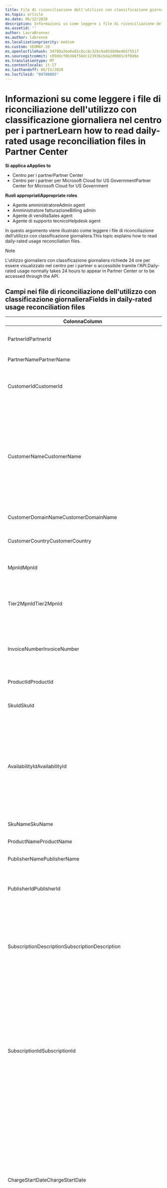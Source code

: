 ```yaml
---
title: File di riconciliazione dell'utilizzo con classificazione giornaliera
ms.topic: article
ms.date: 06/12/2020
description: Informazioni su come leggere i file di riconciliazione dell'utilizzo con classificazione giornaliera nel centro per i partner.
ms.assetid: ''
author: LauraBrenner
ms.author: labrenne
ms.localizationpriority: medium
ms.custom: SEOMAY.20
ms.openlocfilehash: 34798a2be0e82c8cc8c328c9a95d9d9e4b57551f
ms.sourcegitcommit: c89ddcf8b366f56dc123936cbda2d0001c9f0d8e
ms.translationtype: MT
ms.contentlocale: it-IT
ms.lasthandoff: 06/15/2020
ms.locfileid: "84788805"
---
```

# <a name="learn-how-to-read-daily-rated-usage-reconciliation-files-in-partner-center"></a><span data-ttu-id="8b7c2-103">Informazioni su come leggere i file di riconciliazione dell'utilizzo con classificazione giornaliera nel centro per i partner</span><span class="sxs-lookup"><span data-stu-id="8b7c2-103">Learn how to read daily-rated usage reconciliation files in Partner Center</span></span>

<span data-ttu-id="8b7c2-104">**Si applica a**</span><span class="sxs-lookup"><span data-stu-id="8b7c2-104">**Applies to**</span></span>

- <span data-ttu-id="8b7c2-105">Centro per i partner</span><span class="sxs-lookup"><span data-stu-id="8b7c2-105">Partner Center</span></span>
- <span data-ttu-id="8b7c2-106">Centro per i partner per Microsoft Cloud for US Government</span><span class="sxs-lookup"><span data-stu-id="8b7c2-106">Partner Center for Microsoft Cloud for US Government</span></span>

<span data-ttu-id="8b7c2-107">**Ruoli appropriati**</span><span class="sxs-lookup"><span data-stu-id="8b7c2-107">**Appropriate roles**</span></span>

- <span data-ttu-id="8b7c2-108">Agente amministratore</span><span class="sxs-lookup"><span data-stu-id="8b7c2-108">Admin agent</span></span>
- <span data-ttu-id="8b7c2-109">Amministratore fatturazione</span><span class="sxs-lookup"><span data-stu-id="8b7c2-109">Billing admin</span></span>
- <span data-ttu-id="8b7c2-110">Agente di vendita</span><span class="sxs-lookup"><span data-stu-id="8b7c2-110">Sales agent</span></span>
- <span data-ttu-id="8b7c2-111">Agente di supporto tecnico</span><span class="sxs-lookup"><span data-stu-id="8b7c2-111">Helpdesk agent</span></span>

<span data-ttu-id="8b7c2-112">In questo argomento viene illustrato come leggere i file di riconciliazione dell'utilizzo con classificazione giornaliera.</span><span class="sxs-lookup"><span data-stu-id="8b7c2-112">This topic explains how to read daily-rated usage reconciliation files.</span></span>

>[!NOTE]
><span data-ttu-id="8b7c2-113">L'utilizzo giornaliero con classificazione giornaliera richiede 24 ore per essere visualizzato nel centro per i partner o accessibile tramite l'API.</span><span class="sxs-lookup"><span data-stu-id="8b7c2-113">Daily-rated usage normally takes 24 hours to appear in Partner Center or to be accessed through the API.</span></span>

## <a name="fields-in-daily-rated-usage-reconciliation-files"></a><span data-ttu-id="8b7c2-114">Campi nei file di riconciliazione dell'utilizzo con classificazione giornaliera</span><span class="sxs-lookup"><span data-stu-id="8b7c2-114">Fields in daily-rated usage reconciliation files</span></span>

| <span data-ttu-id="8b7c2-115">Colonna</span><span class="sxs-lookup"><span data-stu-id="8b7c2-115">Column</span></span> | <span data-ttu-id="8b7c2-116">Descrizione</span><span class="sxs-lookup"><span data-stu-id="8b7c2-116">Description</span></span> |
| ------ | ----------- |
| <span data-ttu-id="8b7c2-117">PartnerId</span><span class="sxs-lookup"><span data-stu-id="8b7c2-117">PartnerId</span></span> | <span data-ttu-id="8b7c2-118">Identificatore partner in formato GUID.</span><span class="sxs-lookup"><span data-stu-id="8b7c2-118">Partner identifier in GUID format.</span></span> |
| <span data-ttu-id="8b7c2-119">PartnerName</span><span class="sxs-lookup"><span data-stu-id="8b7c2-119">PartnerName</span></span> | <span data-ttu-id="8b7c2-120">Nome partner.</span><span class="sxs-lookup"><span data-stu-id="8b7c2-120">Partner name.</span></span> |
| <span data-ttu-id="8b7c2-121">CustomerId</span><span class="sxs-lookup"><span data-stu-id="8b7c2-121">CustomerId</span></span> | <span data-ttu-id="8b7c2-122">Identificatore Microsoft univoco per il cliente in formato GUID.</span><span class="sxs-lookup"><span data-stu-id="8b7c2-122">Unique Microsoft identifier for the customer in GUID format.</span></span> |
| <span data-ttu-id="8b7c2-123">CustomerName</span><span class="sxs-lookup"><span data-stu-id="8b7c2-123">CustomerName</span></span> | <span data-ttu-id="8b7c2-124">Nome dell'organizzazione del cliente come indicato nel Centro per i partner.</span><span class="sxs-lookup"><span data-stu-id="8b7c2-124">Customer's organization name as reported in Partner Center.</span></span> <span data-ttu-id="8b7c2-125">*Questa colonna è molto importante per riconciliare la fattura con le informazioni del sistema.*</span><span class="sxs-lookup"><span data-stu-id="8b7c2-125">*This column is very important for reconciling the invoice with your system information.*</span></span> |
| <span data-ttu-id="8b7c2-126">CustomerDomainName</span><span class="sxs-lookup"><span data-stu-id="8b7c2-126">CustomerDomainName</span></span> | <span data-ttu-id="8b7c2-127">Nome di dominio del cliente.</span><span class="sxs-lookup"><span data-stu-id="8b7c2-127">The customer's domain name.</span></span> |
| <span data-ttu-id="8b7c2-128">CustomerCountry</span><span class="sxs-lookup"><span data-stu-id="8b7c2-128">CustomerCountry</span></span> | <span data-ttu-id="8b7c2-129">Paese in cui si trova il cliente.</span><span class="sxs-lookup"><span data-stu-id="8b7c2-129">The country in which the customer is located.</span></span> |
| <span data-ttu-id="8b7c2-130">MpnId</span><span class="sxs-lookup"><span data-stu-id="8b7c2-130">MpnId</span></span> | <span data-ttu-id="8b7c2-131">Identificatore MPN del partner CSP.</span><span class="sxs-lookup"><span data-stu-id="8b7c2-131">MPN identifier of the CSP partner.</span></span> |
| <span data-ttu-id="8b7c2-132">Tier2MpnId</span><span class="sxs-lookup"><span data-stu-id="8b7c2-132">Tier2MpnId</span></span> | <span data-ttu-id="8b7c2-133">Identificatore MPN del rivenditore del record per la sottoscrizione.</span><span class="sxs-lookup"><span data-stu-id="8b7c2-133">MPN identifier of the reseller of record for the subscription.</span></span> |
| <span data-ttu-id="8b7c2-134">InvoiceNumber</span><span class="sxs-lookup"><span data-stu-id="8b7c2-134">InvoiceNumber</span></span> | <span data-ttu-id="8b7c2-135">Numero di fattura in cui è presente la transazione specificata.</span><span class="sxs-lookup"><span data-stu-id="8b7c2-135">Invoice number where the specified transaction appears.</span></span> |
| <span data-ttu-id="8b7c2-136">ProductId</span><span class="sxs-lookup"><span data-stu-id="8b7c2-136">ProductId</span></span> | <span data-ttu-id="8b7c2-137">Identificatore del prodotto.</span><span class="sxs-lookup"><span data-stu-id="8b7c2-137">The identifier for the product.</span></span> |
| <span data-ttu-id="8b7c2-138">SkuId</span><span class="sxs-lookup"><span data-stu-id="8b7c2-138">SkuId</span></span> | <span data-ttu-id="8b7c2-139">Identificatore per un particolare SKU.</span><span class="sxs-lookup"><span data-stu-id="8b7c2-139">The identifier for a particular SKU.</span></span> |
| <span data-ttu-id="8b7c2-140">AvailabilityId</span><span class="sxs-lookup"><span data-stu-id="8b7c2-140">AvailabilityId</span></span> | <span data-ttu-id="8b7c2-141">Identificatore della disponibilità di uno SKU specifico.</span><span class="sxs-lookup"><span data-stu-id="8b7c2-141">The identifier for a particular SKU's availability.</span></span> <span data-ttu-id="8b7c2-142">Ciò indica se lo SKU è disponibile per l'acquisto in un determinato paese, valuta, segmento di settore e così via.</span><span class="sxs-lookup"><span data-stu-id="8b7c2-142">This shows whether the SKU is available for purchase in the given country, currency, industry segment, etc.</span></span> |
| <span data-ttu-id="8b7c2-143">SkuName</span><span class="sxs-lookup"><span data-stu-id="8b7c2-143">SkuName</span></span> | <span data-ttu-id="8b7c2-144">Titolo per uno SKU specifico.</span><span class="sxs-lookup"><span data-stu-id="8b7c2-144">The title for a particular SKU.</span></span> |
| <span data-ttu-id="8b7c2-145">ProductName</span><span class="sxs-lookup"><span data-stu-id="8b7c2-145">ProductName</span></span> | <span data-ttu-id="8b7c2-146">Nome del prodotto.</span><span class="sxs-lookup"><span data-stu-id="8b7c2-146">The name of the product.</span></span> |
| <span data-ttu-id="8b7c2-147">PublisherName</span><span class="sxs-lookup"><span data-stu-id="8b7c2-147">PublisherName</span></span> | <span data-ttu-id="8b7c2-148">Nome del server di pubblicazione.</span><span class="sxs-lookup"><span data-stu-id="8b7c2-148">The name of the publisher.</span></span> |
| <span data-ttu-id="8b7c2-149">PublisherId</span><span class="sxs-lookup"><span data-stu-id="8b7c2-149">PublisherId</span></span> | <span data-ttu-id="8b7c2-150">Identificatore del server di pubblicazione in formato GUID.</span><span class="sxs-lookup"><span data-stu-id="8b7c2-150">The identifier of the publisher in GUID format.</span></span> |
| <span data-ttu-id="8b7c2-151">SubscriptionDescription</span><span class="sxs-lookup"><span data-stu-id="8b7c2-151">SubscriptionDescription</span></span> | <span data-ttu-id="8b7c2-152">Nome dell'offerta di servizio acquistata dal cliente, come definito nel listino prezzi.</span><span class="sxs-lookup"><span data-stu-id="8b7c2-152">The name of the service offering purchased by the customer, as defined in the price list.</span></span> <span data-ttu-id="8b7c2-153">Si tratta di un campo identico a **offername**.</span><span class="sxs-lookup"><span data-stu-id="8b7c2-153">(This is an identical field to **OfferName**).</span></span> |
| <span data-ttu-id="8b7c2-154">SubscriptionId</span><span class="sxs-lookup"><span data-stu-id="8b7c2-154">SubscriptionId</span></span> | <span data-ttu-id="8b7c2-155">Identificatore univoco per una sottoscrizione nella piattaforma di fatturazione Microsoft.</span><span class="sxs-lookup"><span data-stu-id="8b7c2-155">Unique identifier for a subscription in the Microsoft billing platform.</span></span> <span data-ttu-id="8b7c2-156">Non utilizzato per la riconciliazione.</span><span class="sxs-lookup"><span data-stu-id="8b7c2-156">Not used for reconciliation.</span></span> <span data-ttu-id="8b7c2-157">*Questo identificatore non corrisponde all' **ID sottoscrizione** nella console di amministrazione partner.*</span><span class="sxs-lookup"><span data-stu-id="8b7c2-157">*This identifier is not the same as the **Subscription ID** on the partner admin console.*</span></span> |
| <span data-ttu-id="8b7c2-158">ChargeStartDate</span><span class="sxs-lookup"><span data-stu-id="8b7c2-158">ChargeStartDate</span></span> | <span data-ttu-id="8b7c2-159">Data di inizio del ciclo di fatturazione (eccetto quando si presentano date di dati di utilizzo latenti precedentemente non addebitati dal ciclo di fatturazione precedente).</span><span class="sxs-lookup"><span data-stu-id="8b7c2-159">Start date of the billing cycle (except when presenting dates of previously uncharged latent usage data from the previous billing cycle).</span></span> <span data-ttu-id="8b7c2-160">L'ora è sempre l'inizio del giorno, 0:00.</span><span class="sxs-lookup"><span data-stu-id="8b7c2-160">The time is always the beginning of the day, 0:00.</span></span> |
| <span data-ttu-id="8b7c2-161">ChargeEndDate</span><span class="sxs-lookup"><span data-stu-id="8b7c2-161">ChargeEndDate</span></span> | <span data-ttu-id="8b7c2-162">Data di fine del ciclo di fatturazione (tranne quando si presentano date di dati di utilizzo latenti precedentemente non addebitati dal ciclo biling precedente).</span><span class="sxs-lookup"><span data-stu-id="8b7c2-162">End date of billing cycle (except when presenting dates of previously uncharged latent usage data from the previous biling cycle).</span></span> <span data-ttu-id="8b7c2-163">L'ora indicata è sempre la fine della giornata, le 23:59.</span><span class="sxs-lookup"><span data-stu-id="8b7c2-163">The time is always the end of the day, 23:59.</span></span> |
| <span data-ttu-id="8b7c2-164">UsageDate</span><span class="sxs-lookup"><span data-stu-id="8b7c2-164">UsageDate</span></span> | <span data-ttu-id="8b7c2-165">Data di utilizzo del servizio.</span><span class="sxs-lookup"><span data-stu-id="8b7c2-165">Date of service usage.</span></span> |
| <span data-ttu-id="8b7c2-166">MeterType</span><span class="sxs-lookup"><span data-stu-id="8b7c2-166">MeterType</span></span> | <span data-ttu-id="8b7c2-167">Tipo di misuratore.</span><span class="sxs-lookup"><span data-stu-id="8b7c2-167">The type of meter.</span></span> |
| <span data-ttu-id="8b7c2-168">MeterCategory</span><span class="sxs-lookup"><span data-stu-id="8b7c2-168">MeterCategory</span></span> | <span data-ttu-id="8b7c2-169">Il servizio di primo livello per l'utilizzo.</span><span class="sxs-lookup"><span data-stu-id="8b7c2-169">The top-level service for the usage.</span></span> |
| <span data-ttu-id="8b7c2-170">MeterId</span><span class="sxs-lookup"><span data-stu-id="8b7c2-170">MeterId</span></span> | <span data-ttu-id="8b7c2-171">Identificatore del contatore utilizzato.</span><span class="sxs-lookup"><span data-stu-id="8b7c2-171">The identifier for the meter being used.</span></span> |
| <span data-ttu-id="8b7c2-172">MeterSubCategory</span><span class="sxs-lookup"><span data-stu-id="8b7c2-172">MeterSubCategory</span></span> | <span data-ttu-id="8b7c2-173">Tipo di servizio di Azure, che può influire sulla frequenza.</span><span class="sxs-lookup"><span data-stu-id="8b7c2-173">The type of Azure service, which can affect the rate.</span></span> |
| <span data-ttu-id="8b7c2-174">MeterName</span><span class="sxs-lookup"><span data-stu-id="8b7c2-174">MeterName</span></span> | <span data-ttu-id="8b7c2-175">Unità di misura per il contatore utilizzato.</span><span class="sxs-lookup"><span data-stu-id="8b7c2-175">The unit of measure for the meter being consumed.</span></span> |
| <span data-ttu-id="8b7c2-176">MeterRegion</span><span class="sxs-lookup"><span data-stu-id="8b7c2-176">MeterRegion</span></span> | <span data-ttu-id="8b7c2-177">Questa colonna identifica la posizione del data center nell'area geografica dei servizi dove applicabile e popolato.</span><span class="sxs-lookup"><span data-stu-id="8b7c2-177">This column identifies the location of a data center within the region for services where this is applicable and populated.</span></span> |
| <span data-ttu-id="8b7c2-178">Unità</span><span class="sxs-lookup"><span data-stu-id="8b7c2-178">Unit</span></span> | <span data-ttu-id="8b7c2-179">Unità del **nome**della risorsa.</span><span class="sxs-lookup"><span data-stu-id="8b7c2-179">The unit of the resource **Name**.</span></span> |
| <span data-ttu-id="8b7c2-180">ResourceLocation</span><span class="sxs-lookup"><span data-stu-id="8b7c2-180">ResourceLocation</span></span> | <span data-ttu-id="8b7c2-181">Il data center in cui è in esecuzione il contatore.</span><span class="sxs-lookup"><span data-stu-id="8b7c2-181">The data center where the meter is running.</span></span> |
| <span data-ttu-id="8b7c2-182">ConsumedService</span><span class="sxs-lookup"><span data-stu-id="8b7c2-182">ConsumedService</span></span> | <span data-ttu-id="8b7c2-183">Il servizio della piattaforma Azure che è stato utilizzato.</span><span class="sxs-lookup"><span data-stu-id="8b7c2-183">The Azure platform service that you used.</span></span> |
| <span data-ttu-id="8b7c2-184">ResourceGroup</span><span class="sxs-lookup"><span data-stu-id="8b7c2-184">ResourceGroup</span></span> | <span data-ttu-id="8b7c2-185">Rappresenta un contenitore che include le risorse correlate per una soluzione di Azure.</span><span class="sxs-lookup"><span data-stu-id="8b7c2-185">Represents a container that holds related resources for an Azure solution.</span></span> |
| <span data-ttu-id="8b7c2-186">ResourceURI</span><span class="sxs-lookup"><span data-stu-id="8b7c2-186">ResourceURI</span></span> | <span data-ttu-id="8b7c2-187">URI della risorsa in uso.</span><span class="sxs-lookup"><span data-stu-id="8b7c2-187">The URI of the resource being used.</span></span> |
| <span data-ttu-id="8b7c2-188">ChargeType</span><span class="sxs-lookup"><span data-stu-id="8b7c2-188">ChargeType</span></span> | <span data-ttu-id="8b7c2-189">Tipo di addebito o rettifica.</span><span class="sxs-lookup"><span data-stu-id="8b7c2-189">The type of charge or adjustment.</span></span>  |
| <span data-ttu-id="8b7c2-190">UnitPrice</span><span class="sxs-lookup"><span data-stu-id="8b7c2-190">UnitPrice</span></span> | <span data-ttu-id="8b7c2-191">Prezzo per licenza, pubblicato nell'elenco prezzi al momento dell'acquisto.</span><span class="sxs-lookup"><span data-stu-id="8b7c2-191">Price per license, as published in the price list at the time of purchase.</span></span> <span data-ttu-id="8b7c2-192">Verificare che il prezzo corrisponda alle informazioni archiviate nel sistema di fatturazione durante la riconciliazione.</span><span class="sxs-lookup"><span data-stu-id="8b7c2-192">Make sure this price matches the information stored in your billing system during reconciliation.</span></span> |
| <span data-ttu-id="8b7c2-193">Quantità</span><span class="sxs-lookup"><span data-stu-id="8b7c2-193">Quantity</span></span> | <span data-ttu-id="8b7c2-194">Numero di licenze.</span><span class="sxs-lookup"><span data-stu-id="8b7c2-194">Number of licenses.</span></span> <span data-ttu-id="8b7c2-195">Verificare che il prezzo corrisponda alle informazioni archiviate nel sistema di fatturazione durante la riconciliazione.</span><span class="sxs-lookup"><span data-stu-id="8b7c2-195">Make sure this price matches the information stored in your billing system during reconciliation.</span></span> |
| <span data-ttu-id="8b7c2-196">UnitType</span><span class="sxs-lookup"><span data-stu-id="8b7c2-196">UnitType</span></span> | <span data-ttu-id="8b7c2-197">Tipo di unità in cui viene addebitato il contatore.</span><span class="sxs-lookup"><span data-stu-id="8b7c2-197">The type of unit the meter is charged in.</span></span>  |
| <span data-ttu-id="8b7c2-198">BillingPreTaxTotal</span><span class="sxs-lookup"><span data-stu-id="8b7c2-198">BillingPreTaxTotal</span></span> | <span data-ttu-id="8b7c2-199">Importo totale della fatturazione prima delle imposte.</span><span class="sxs-lookup"><span data-stu-id="8b7c2-199">Total billing amount before taxes.</span></span> |
| <span data-ttu-id="8b7c2-200">BillingCurrency</span><span class="sxs-lookup"><span data-stu-id="8b7c2-200">BillingCurrency</span></span> | <span data-ttu-id="8b7c2-201">Valuta nell'area geografica del cliente.</span><span class="sxs-lookup"><span data-stu-id="8b7c2-201">The currency in the customer's geographic region.</span></span> |
| <span data-ttu-id="8b7c2-202">PricingPreTaxTotal</span><span class="sxs-lookup"><span data-stu-id="8b7c2-202">PricingPreTaxTotal</span></span> | <span data-ttu-id="8b7c2-203">I prezzi prima dell'aggiunta delle imposte.</span><span class="sxs-lookup"><span data-stu-id="8b7c2-203">The pricing before taxes are added.</span></span> |
| <span data-ttu-id="8b7c2-204">PricingCurrency</span><span class="sxs-lookup"><span data-stu-id="8b7c2-204">PricingCurrency</span></span> | <span data-ttu-id="8b7c2-205">La valuta usata nell'elenco prezzi.</span><span class="sxs-lookup"><span data-stu-id="8b7c2-205">The currency in the price list.</span></span> |
| <span data-ttu-id="8b7c2-206">ServiceInfo1</span><span class="sxs-lookup"><span data-stu-id="8b7c2-206">ServiceInfo1</span></span> | <span data-ttu-id="8b7c2-207">Numero di connessioni del bus di servizio di cui è stato effettuato il provisioning e utilizzate in un determinato giorno.</span><span class="sxs-lookup"><span data-stu-id="8b7c2-207">The number of Service Bus connections that were provisioned and utilized on a given day.</span></span> |
| <span data-ttu-id="8b7c2-208">ServiceInfo2</span><span class="sxs-lookup"><span data-stu-id="8b7c2-208">ServiceInfo2</span></span> | <span data-ttu-id="8b7c2-209">Campo legacy che acquisisce i metadati facoltativi specifici del servizio.</span><span class="sxs-lookup"><span data-stu-id="8b7c2-209">A legacy field that captures optional service-specific metadata.</span></span> |
| <span data-ttu-id="8b7c2-210">Tag</span><span class="sxs-lookup"><span data-stu-id="8b7c2-210">Tags</span></span> | <span data-ttu-id="8b7c2-211">Rappresenta un'organizzazione logica delle risorse di Azure impostate dall'utente.</span><span class="sxs-lookup"><span data-stu-id="8b7c2-211">Represents a logical organization of Azure resources set by the user.</span></span> |
| <span data-ttu-id="8b7c2-212">AdditionalInfo</span><span class="sxs-lookup"><span data-stu-id="8b7c2-212">AdditionalInfo</span></span> | <span data-ttu-id="8b7c2-213">Eventuali informazioni aggiuntive non incluse in altre colonne.</span><span class="sxs-lookup"><span data-stu-id="8b7c2-213">Any additional information not covered in other columns.</span></span> |
| <span data-ttu-id="8b7c2-214">EffectiveUnitPrice</span><span class="sxs-lookup"><span data-stu-id="8b7c2-214">EffectiveUnitPrice</span></span> | <span data-ttu-id="8b7c2-215">Il valore effettivo addebitato per unità, inclusi eventuali sconti, crediti ottenuti e così via.</span><span class="sxs-lookup"><span data-stu-id="8b7c2-215">The actual value charged per unit, including any discounts, earned credit, etc.</span></span> |
| <span data-ttu-id="8b7c2-216">PCToBCExchangeRate</span><span class="sxs-lookup"><span data-stu-id="8b7c2-216">PCToBCExchangeRate</span></span> | <span data-ttu-id="8b7c2-217">Tasso di cambio applicato per la valuta di fatturazione ai prezzi.</span><span class="sxs-lookup"><span data-stu-id="8b7c2-217">Exchange rate applied for pricing currency to billing currency.</span></span> |
| <span data-ttu-id="8b7c2-218">PCToBCExchangeRateDate</span><span class="sxs-lookup"><span data-stu-id="8b7c2-218">PCToBCExchangeRateDate</span></span> | <span data-ttu-id="8b7c2-219">Data in cui viene determinata la valuta dei prezzi per la valuta di fatturazione.</span><span class="sxs-lookup"><span data-stu-id="8b7c2-219">The date on which the pricing currency to the billing currency is determined.</span></span> |
| <span data-ttu-id="8b7c2-220">EntitlementId</span><span class="sxs-lookup"><span data-stu-id="8b7c2-220">EntitlementId</span></span> | <span data-ttu-id="8b7c2-221">Rappresenta l'ID sottoscrizione di Azure.</span><span class="sxs-lookup"><span data-stu-id="8b7c2-221">Represents the Azure Subscription ID.</span></span> |
| <span data-ttu-id="8b7c2-222">EntitlementDescription</span><span class="sxs-lookup"><span data-stu-id="8b7c2-222">EntitlementDescription</span></span> | <span data-ttu-id="8b7c2-223">Rappresenta il nome dell'ID sottoscrizione di Azure.</span><span class="sxs-lookup"><span data-stu-id="8b7c2-223">Represents the name of the Azure Subscription ID.</span></span> |
| <span data-ttu-id="8b7c2-224">PartnerEarnedCreditPercentage</span><span class="sxs-lookup"><span data-stu-id="8b7c2-224">PartnerEarnedCreditPercentage</span></span> | <span data-ttu-id="8b7c2-225">Visualizza il PartnerEarnedCredit per l'elemento della riga.</span><span class="sxs-lookup"><span data-stu-id="8b7c2-225">Displays the PartnerEarnedCredit for the line item.</span></span> <span data-ttu-id="8b7c2-226">Il credito guadagnato sarà 0 o 15%</span><span class="sxs-lookup"><span data-stu-id="8b7c2-226">Earned credit will be either 0 or 15 percent</span></span> |
